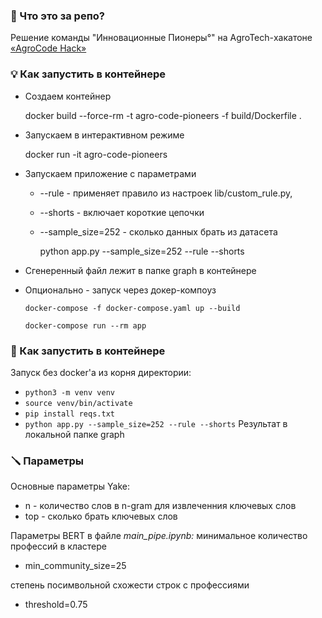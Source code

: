 
### 🚀 Что это за репо?
Решение команды "Инновационные Пионеры°" на AgroTech-хакатоне [«AgroCode Hack»](https://rshbdigital.ru/agrocode-hack)

### 💡 Как запустить в контейнере
- Создаем контейнер

    docker build --force-rm -t agro-code-pioneers -f build/Dockerfile .

- Запускаем в интерактивном режиме

    docker run -it agro-code-pioneers

- Запускаем приложение с параметрами
  - --rule - применяет правило из настроек lib/custom_rule.py, 
  - --shorts - включает короткие цепочки
  - --sample_size=252 - сколько данных брать из датасета

    python app.py --sample_size=252 --rule --shorts

- Сгенеренный файл лежит в папке graph в контейнере

- Опционально - запуск через докер-компоуз

      docker-compose -f docker-compose.yaml up --build

      docker-compose run --rm app

### 🔧 Как запустить в контейнере
Запуск без docker'а из корня директории:
 - `python3 -m venv venv`
 - `source venv/bin/activate`
 - `pip install reqs.txt`
 - `python app.py --sample_size=252 --rule --shorts`
Результат в локальной папке graph

### 🪛 Параметры
Основные параметры Yake:
- n - количество слов в n-gram для извлеченния ключевых слов
- top - сколько брать ключевых слов

Параметры BERT в файле *main_pipe.ipynb:*
минимальное количество профессий в кластере
- min_community_size=25

степень посимвольной схожести строк с профессиями
- threshold=0.75
